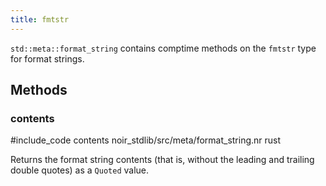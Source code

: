 ```yaml
---
title: fmtstr
---
```


`std::meta::format_string` contains comptime methods on the `fmtstr` type for format strings.

## Methods

### contents

#include_code contents noir_stdlib/src/meta/format_string.nr rust

Returns the format string contents (that is, without the leading and trailing double quotes) as a `Quoted` value.